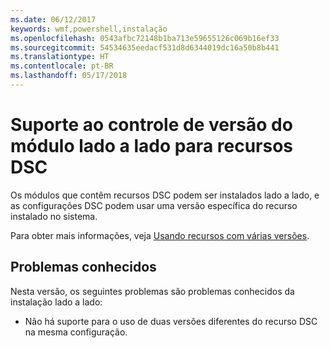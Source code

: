 ```yaml
---
ms.date: 06/12/2017
keywords: wmf,powershell,instalação
ms.openlocfilehash: 0543afbc72148b1ba713e59655126c069b16ef33
ms.sourcegitcommit: 54534635eedacf531d8d6344019dc16a50b8b441
ms.translationtype: HT
ms.contentlocale: pt-BR
ms.lasthandoff: 05/17/2018
---
```

# <a name="side-by-side-module-versioning-support-for-dsc-resources"></a>Suporte ao controle de versão do módulo lado a lado para recursos DSC

Os módulos que contêm recursos DSC podem ser instalados lado a lado, e as configurações DSC podem usar uma versão específica do recurso instalado no sistema.

Para obter mais informações, veja [Usando recursos com várias versões](https://msdn.microsoft.com/powershell/dsc/sxsresource).

## <a name="known-issues"></a>Problemas conhecidos

Nesta versão, os seguintes problemas são problemas conhecidos da instalação lado a lado:

-   Não há suporte para o uso de duas versões diferentes do recurso DSC na mesma configuração.
